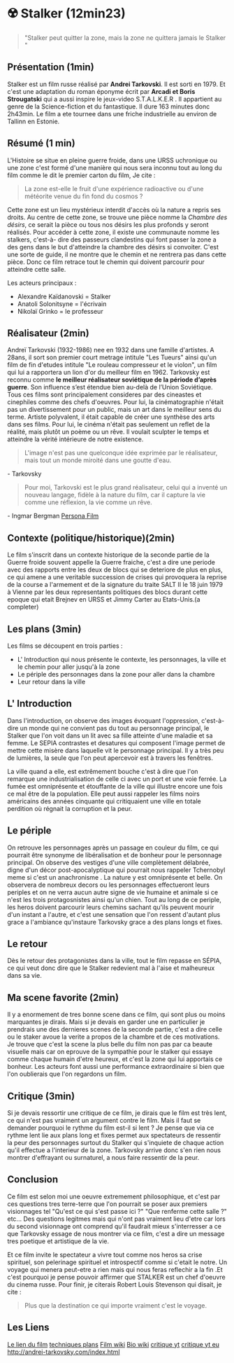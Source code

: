 # ☢️ Stalker (12min23)

>"Stalker peut quitter la zone, mais la zone ne quittera jamais le Stalker "

## Présentation (1min)

Stalker est un film russe réalisé par **Andrei Tarkovski**. Il est sorti en 1979.
Et c'est une adaptation du roman éponyme écrit par **Arcadi et Boris Strougatski** qui a aussi inspire le jeux-video S.T.A.L.K.E.R . Il appartient au genre de la Science-fiction et du fantastique. Il dure 163 minutes donc 2h43min. Le film a ete tournee dans une friche industrielle au environ de Tallinn en Estonie. 

## Résumé  (1 min)

L'Histoire se situe en pleine guerre froide, dans une URSS uchronique ou une zone c'est formé d'une manière qui nous sera inconnu tout au long du film comme le dit le premier carton du film, Je cite :
> La zone est-elle le fruit d'une expérience radioactive ou d'une météorite venue du fin fond du cosmos ?

Cette zone est un lieu mystérieux interdit d'accès où la nature a repris ses droits. Au centre de cette zone, se trouve une pièce nomme la *Chambre des désirs*, ce serait la pièce ou tous nos désirs les plus profonds y seront réalisés. Pour accéder à cette zone, il existe une communaute nomme les stalkers, c'est-à- dire des passeurs clandestins qui font passer la zone a des gens dans le but d'atteindre la chambre des désirs si convoiter. C'est une sorte de guide, il ne montre que le chemin et ne rentrera pas dans cette pièce.
Donc ce film retrace tout le chemin qui doivent parcourir pour atteindre cette salle. 

Les acteurs principaux :
* Alexandre Kaïdanovski = Stalker
* Anatoli Solonitsyne = l'écrivain
* Nikolaï Grinko = le professeur

## Réalisateur (2min)

Andreï Tarkovski (1932-1986) nee en 1932 dans une famille d'artistes. A 28ans, il sort son premier court metrage intitule "Les Tueurs" ainsi qu'un film de fin d'etudes intitule "Le rouleau compresseur et le violon", un film qui lui a rapportera un lion d'or du meilleur film en 1962. 
Tarkovsky est reconnu comme **le meilleur réalisateur soviétique de la période d’après guerre**. Son influence s’est étendue bien au-delà de l’Union Soviétique. Tous ces films sont principalement consideres par des cineastes et cinephiles comme des chefs d'oeuvres. Pour lui, la cinématographie n'était pas un divertissement pour un public, mais un art dans le meilleur sens du terme.  Artiste polyvalent, il était capable de créer une synthèse des arts dans ses films. Pour lui, le cinéma n'était pas seulement un reflet de la réalité, mais plutôt un poème ou un rêve. Il voulait sculpter le temps et atteindre la vérité intérieure de notre existence. 
> L'image n'est pas une quelconque idée exprimée par le réalisateur, mais tout un monde miroité dans une goutte d'eau.

\- Tarkovsky

> Pour moi, Tarkovski est le plus grand réalisateur, celui qui a inventé un nouveau langage, fidèle à la nature du film, car il capture la vie comme une réflexion, la vie comme un rêve.

\- Ingmar Bergman  [Persona Film](https://www.youtube.com/watch?v=6HNGeaqgpmI)

## Contexte (politique/historique)(2min)

Le film s'inscrit dans un contexte historique de la seconde partie de la Guerre froide souvent appelle la Guerre fraiche, c'est a dire une periode avec des rapports entre les deux de blocs qui se deteriore de plus en plus, ce qui amene a une veritable succession de crises qui provoquera la reprise de la course a l'armement et de la signature du traite SALT II le 18 juin 1979 à Vienne par les deux representants politiques des blocs durant cette epoque qui etait Brejnev en URSS et Jimmy Carter au Etats-Unis.(a completer)

## Les plans (3min)

Les films se découpent en trois parties :
- L' Introduction qui nous présente le contexte, les personnages, la ville et le chemin pour aller jusqu'à la zone
-  Le périple des personnages dans la zone pour aller dans la chambre
-  Leur retour dans la ville

## L' Introduction

Dans l'introduction, on observe des images évoquant l'oppression, c'est-à- dire un monde qui ne convient pas du tout au personnage principal, le Stalker que l'on voit dans un lit avec sa fille atteinte d'une maladie et sa femme. 
Le  SEPIA contrastes et desatures qui composent l'image permet de mettre cette misère dans laquelle vit le personnage principal. Il y a très peu de lumières, la seule que l'on peut apercevoir est à travers les fenêtres.

La ville quand a elle, est extrêmement bouche c'est à dire que l'on remarque une industrialisation de celle ci avec un port et une voie ferrée. La fumée est omniprésente et étouffante de la ville qui illustre encore une fois ce mal être de la population. Elle peut aussi rappeler les films noirs américains des années cinquante qui critiquaient une ville en totale perdition où régnait la corruption et la peur.

## Le périple

On retrouve les personnages après un passage en couleur du film, ce qui pourrait être synonyme de libéralisation et de bonheur pour le personnage principal. On observe des vestiges d'une ville complètement délabrée, digne d'un décor post-apocalyptique qui pourrait nous rappeler Tchernobyl meme si c'est un anachronisme . La nature y est omniprésente et belle.
On observera de nombreux decors ou les personnages effectueront leurs periples et on ne verra aucun autre signe de vie humaine et animale si ce n'est les trois protagosnistes ainsi qu'un chien. Tout au long de ce periple, les heros doivent parcourir leurs chemins sachant qu'ils peuvent mourir d'un instant a l'autre, et c'est une sensation que l'on ressent d'autant plus grace a l'ambiance qu'instaure Tarkovsky grace a des plans longs et fixes.

## Le retour

Dès le retour des protagonistes dans la ville, tout le film repasse en SÉPIA, ce qui veut donc dire que le Stalker redevient mal à l'aise et malheureux dans sa vie.

## Ma scene favorite (2min)

Il y a enormement de tres bonne scene dans ce film, qui sont plus ou moins marquantes je dirais. Mais si je devais en garder une en particulier je prendrais une des dernieres scenes de la seconde partie, c'est a dire celle ou le staker avoue la verite a propos de la chambre et de ces motivations. Je trouve que c'est la scene la plus belle du film non pas par ca beaute visuelle mais car on eprouve de la sympathie pour le stalker qui essaye comme chaque humain d'etre heureux, et c'est la zone qui lui apportais ce bonheur. Les acteurs font aussi une performance extraordinaire si bien que l'on oublierais que l'on regardons un film.

## Critique (3min)

Si je devais ressortir une critique de ce film, je dirais que le film est très lent, ce qui n'est pas vraiment un argument contre le film. Mais il faut se demander pourquoi le rythme du film est-il si lent ? Je pense que via ce rythme lent lie aux plans long et fixes permet aux spectateurs de ressentir la peur des personnages surtout du Stalker qui s'inquiete de chaque action qu'il effectue a l'interieur de la zone. Tarkovsky arrive donc s'en rien nous montrer d'effrayant ou surnaturel, a nous faire ressentir de la peur. 


## Conclusion

Ce film est selon moi une oeuvre extremement philosophique, et c'est par ces questions tres terre-terre que l'on pourrait se poser aux premiers visionnages tel "Qu'est ce qui s'est passe ici ?" "Que renferme cette salle ?" etc...
Des questions legitmes mais qui n'ont pas vraiment lieu d'etre car lors du second visionnage ont comprend qu'il faudrait mieux s'interresser a ce que Tarkovsky essage de nous montrer via ce film, c'est a dire un message tres poetique et artistique de la vie.

Et ce film invite le spectateur a vivre tout comme nos heros sa crise spirituel, son pelerinage spirituel et introspectif comme si c'etait le notre. Un voyage qui menera peut-etre a rien mais qui nous feras reflechir a la fin .Et c'est pourquoi je pense pouvoir affirmer que STALKER est un chef d'oeuvre du cinema russe. 
Pour finir, je citerais  Robert Louis Stevenson qui disait, je cite : 
> Plus que la destination ce qui importe vraiment c'est le voyage.



## Les Liens 

[Le lien du film](https://www.youtube.com/watch?v=TGRDYpCmMcM)
[techniques plans](https://www.studiobinder.com/blog/5-film-techniques-you-can-learn-from-andrei-tarkovsky-right-now/)
[Film wiki](https://fr.wikipedia.org/wiki/Stalker_(film,_1979))
[Bio wiki](https://fr.wikipedia.org/wiki/Andre%C3%AF_Tarkovski)
[critique yt](https://www.youtube.com/watch?v=G5I_gqd-J4E)
[critique yt eu](https://www.youtube.com/watch?v=aNR1wZpybP0)
http://andrei-tarkovsky.com/index.html